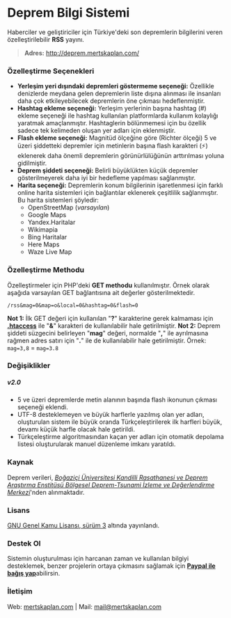 # Deprem Bilgi Sistemi
Haberciler ve geliştiriciler için Türkiye'deki son depremlerin bilgilerini veren özelleştirilebilir **RSS** yayını.

> **Adres:** http://deprem.mertskaplan.com/

### Özelleştirme Seçenekleri
* **Yerleşim yeri dışındaki depremleri göstermeme seçeneği:** Özellikle denizlerde meydana gelen depremlerin liste dışına alınması ile insanları daha çok etkileyebilecek depremlerin öne çıkması hedeflenmiştir.
* **Hashtag ekleme seçeneği:** Yerleşim yerlerinin başına hashtag (#) ekleme seçeneği ile hashtag kullanılan platformlarda kullanım kolaylığı yaratmak amaçlanmıştır. Hashtaglerin bölünmemesi için bu özellik sadece tek kelimeden oluşan yer adları için eklenmiştir. 
* **Flash ekleme seçeneği:** Magnitüd ölçeğine göre (Richter ölçeği) 5 ve üzeri şiddetteki depremler için metinlerin başına flash karakteri (⚡) eklenerek daha önemli depremlerin görünürlülüğünün arttırılması yoluna gidilmiştir.
* **Deprem şiddeti seçeneği:** Belirli büyüklükten küçük depremler gösterilmeyerek daha iyi bir hedefleme yapılması sağlanmıştır.
* **Harita seçeneği:** Depremlerin konum bilgilerinin işaretlenmesi için farklı online harita sistemleri için bağlantılar eklenerek çeşitlilik sağlanmıştır. Bu harita sistemleri şöyledir:
    * OpenStreetMap (*varsayılan*)
    * Google Maps
    * Yandex.Haritalar
    * Wikimapia
    * Bing Haritalar
    * Here Maps
    * Waze Live Map

### Özelleştirme Methodu
Özelleştirmeler için PHP'deki **GET methodu** kullanılmıştır. Örnek olarak aşağıda varsayılan GET bağlantısına ait değerler gösterilmektedir.

    /rss&mag=0&map=o&local=0&hashtag=0&flash=0

**Not 1:** İlk GET değeri için kullanılan "**?**" karakterine gerek kalmaması için **[.htaccess](https://github.com/mertskaplan/Deprem-Bilgi-Sistemi/blob/master/.htaccess)** ile "**&**" karakteri de kullanılabilir hale getirilmiştir.
**Not 2:** Deprem şiddeti süzgecini belirleyen "**mag**" değeri, normalde "**,**" ile ayrılmasına rağmen adres satırı için "**.**" ile de kullanılabilir hale getirilmiştir. Örnek:  `mag=3,8` = `mag=3.8`

### Değişiklikler
##### v2.0
* 5 ve üzeri depremlerde metin alanının başında flash ikonunun çıkması seçeneği eklendi.
* UTF-8 desteklemeyen ve büyük harflerle yazılmış olan yer adları, oluşturulan sistem ile büyük oranda Türkçeleştirilerek ilk harfleri büyük, devamı küçük harfle olacak hale getirildi.
* Türkçeleştirme algoritmasından kaçan yer adları için otomatik depolama listesi oluşturularak manuel düzenleme imkanı yaratıldı.

### Kaynak
Deprem verileri, [*Boğaziçi Üniversitesi Kandilli Rasathanesi ve Deprem Araştırma Enstitüsü Bölgesel Deprem-Tsunami İzleme ve Değerlendirme Merkezi*](http://www.koeri.boun.edu.tr/sismo/2/tr/)'nden alınmaktadır.

### Lisans
[GNU Genel Kamu Lisansı, sürüm 3](https://github.com/mertskaplan/Deprem-Bilgi-Sistemi/blob/master/LICENSE) altında yayınlandı.

### Destek Ol

Sistemin oluşturulması için harcanan zaman ve kullanılan bilgiyi desteklemek, benzer projelerin ortaya çıkmasını sağlamak için [**Paypal ile bağış yap**](https://www.paypal.me/mertskaplan/10)abilirsin.

### İletişim
Web: [mertskaplan.com](http://mertskaplan.com) | Mail: mail@mertskaplan.com
